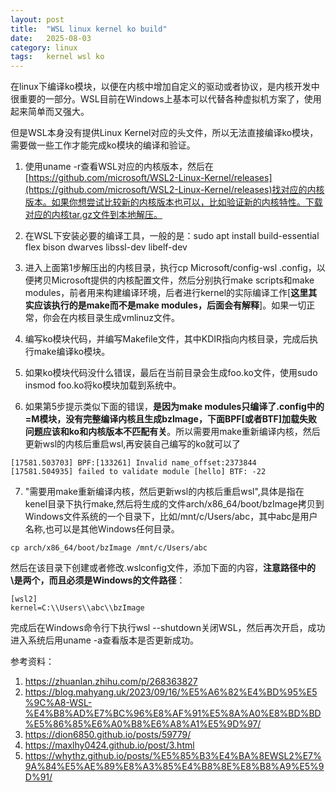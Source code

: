 ```yaml
---
layout: post
title:  "WSL linux kernel ko build"
date:   2025-08-03
category: linux
tags:   kernel wsl ko
---
```


在linux下编译ko模块，以便在内核中增加自定义的驱动或者协议，是内核开发中很重要的一部分。WSL目前在Windows上基本可以代替各种虚拟机方案了，使用起来简单而又强大。

但是WSL本身没有提供Linux Kernel对应的头文件，所以无法直接编译ko模块，需要做一些工作才能完成ko模块的编译和验证。

1. 使用uname -r查看WSL对应的内核版本，然后在[https://github.com/microsoft/WSL2-Linux-Kernel/releases](https://github.com/microsoft/WSL2-Linux-Kernel/releases)找对应的内核版本。如果你想尝试比较新的内核版本也可以，比如验证新的内核特性。下载对应的内核tar.gz文件到本地解压。

2. 在WSL下安装必要的编译工具，一般的是：sudo apt install build-essential flex bison dwarves libssl-dev libelf-dev

3. 进入上面第1步解压出的内核目录，执行cp Microsoft/config-wsl .config，以便拷贝Microsoft提供的内核配置文件，然后分别执行make scripts和make modules，前者用来构建编译环境，后者进行kernel的实际编译工作[**这里其实应该执行的是make而不是make modules，后面会有解释**]。如果一切正常，你会在内核目录生成vmlinuz文件。

4. 编写ko模块代码，并编写Makefile文件，其中KDIR指向内核目录，完成后执行make编译ko模块。

5. 如果ko模块代码没什么错误，最后在当前目录会生成foo.ko文件，使用sudo insmod foo.ko将ko模块加载到系统中。

6. 如果第5步提示类似下面的错误，**是因为make modules只编译了.config中的=M模块，没有完整编译内核且生成bzImage，下面BPF[或者BTF]加载失败问题应该和ko和内核版本不匹配有关**。所以需要用make重新编译内核，然后更新wsl的内核后重启wsl,再安装自己编写的ko就可以了

```shell
[17581.503703] BPF:[133261] Invalid name_offset:2373844
[17581.504935] failed to validate module [hello] BTF: -22
```

7. "需要用make重新编译内核，然后更新wsl的内核后重启wsl",具体是指在kenel目录下执行make,然后将生成的文件arch/x86_64/boot/bzImage拷贝到Windows文件系统的一个目录下，比如/mnt/c/Users/abc，其中abc是用户名称,也可以是其他Windows任何目录。

```shell
cp arch/x86_64/boot/bzImage /mnt/c/Users/abc
```

然后在该目录下创建或者修改.wslconfig文件，添加下面的内容，**注意路径中的\是两个，而且必须是Windows的文件路径**：

```shell
[wsl2]
kernel=C:\\Users\\abc\\bzImage
```

完成后在Windows命令行下执行wsl --shutdown关闭WSL，然后再次开启，成功进入系统后用uname -a查看版本是否更新成功。

参考资料：
1. https://zhuanlan.zhihu.com/p/268363827
2. https://blog.mahyang.uk/2023/09/16/%E5%A6%82%E4%BD%95%E5%9C%A8-WSL-%E4%B8%AD%E7%BC%96%E8%AF%91%E5%8A%A0%E8%BD%BD%E5%86%85%E6%A0%B8%E6%A8%A1%E5%9D%97/
3. https://dion6850.github.io/posts/59779/
4. https://maxlhy0424.github.io/post/3.html
5. https://whythz.github.io/posts/%E5%85%B3%E4%BA%8EWSL2%E7%9A%84%E5%AE%89%E8%A3%85%E4%B8%8E%E8%B8%A9%E5%9D%91/